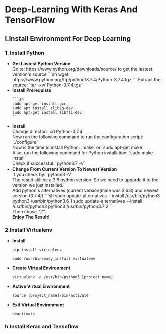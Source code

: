 # Deep-Learning With Keras And TensorFlow
<h2>I.Install Environment For Deep Learning </h2>
<h3>1. Install Python</h3>
<ul>
  <li><b>Get Lastest Python Version</b></li>
  Go to: https://www.python.org/downloads/source/ to get the lastest version's source
  ```sh
  wget https://www.python.org/ftp/python/3.7.4/Python-3.7.4.tgz
  ```
  Extract the source: `tar -xvf Python-3.7.4.tgz `
  <li><b>Install Prerequiste</b></li>
  
    ```sh
    sudo apt-get install gcc
    sudo apt install zlib1g-dev 
    sudo apt-get install libffi-dev
    ```
  <li><b>Install</b></li>
    Change director: `cd Python-3.7.4`
    </br>Now run the following command to run the configuration script: `./configure`
    </br>Now is the time to install Python: `make` or `sudo apt-get make`
    </br>Also, run the following command for Python installation: `sudo make install`
    </br>Check if successful:  `python3.7 -V`
  <li><b>Change From Current Version To Newest Version</b></li>
    If you check by: `python3 -V`
    </br>The result still be a 3.6 python version. So we need to upgarde it to the version we just installed.
    </br>Add python's alternatives (current version(mine was 3.6.8) and newest version (3.7.4))
    ```sh
    sudo update-alternatives --install /usr/bin/python3 python3 /usr/bin/python3.6 1
    sudo update-alternatives --install /usr/bin/python3 python3 /usr/bin/python3.7 2
    ```
  </br>Then chose <i>"2"</i>.
  </br><b>Enjoy The Result!</b>
</ul>

<h3>2.Install Virtualenv </h3>
<ul>
  <li><b>Install </b></li>
  
  `pip install virtualenv` 
  
  `sudo /usr/bin/easy_install virtualenv`
  <li><b>Create Virtual Environment </b></li>
  
`virtualenv -p /usr/bin/python3 [project_name]`
  <li><b>Active Virtual Environment </b></li>
  
`source [project_name]/bin/activate`
  <li><b>Exit Virtual Environment </b></li>
  
`deactivate`
</ul>
<h3>b.Install Keras and Tensoflow</h3>
